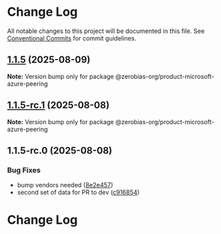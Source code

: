 # Change Log

All notable changes to this project will be documented in this file.
See [Conventional Commits](https://conventionalcommits.org) for commit guidelines.

## [1.1.5](https://github.com/zerobias-org/product/compare/@zerobias-org/product-microsoft-azure-peering@1.1.5-rc.1...@zerobias-org/product-microsoft-azure-peering@1.1.5) (2025-08-09)

**Note:** Version bump only for package @zerobias-org/product-microsoft-azure-peering





## [1.1.5-rc.1](https://github.com/zerobias-org/product/compare/@zerobias-org/product-microsoft-azure-peering@1.1.5-rc.0...@zerobias-org/product-microsoft-azure-peering@1.1.5-rc.1) (2025-08-08)

**Note:** Version bump only for package @zerobias-org/product-microsoft-azure-peering





## 1.1.5-rc.0 (2025-08-08)


### Bug Fixes

* bump vendors needed ([8e2e457](https://github.com/zerobias-org/product/commit/8e2e457e0b5d7141a05e8f2c178bc2854f2b7178))
* second set of data for PR to dev ([c916854](https://github.com/zerobias-org/product/commit/c916854bcf229b1c2042ffdea18472d66a061aaf))





# Change Log
